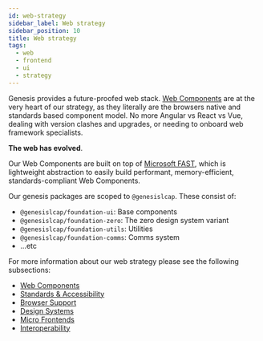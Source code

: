 ```yaml
---
id: web-strategy
sidebar_label: Web strategy
sidebar_position: 10
title: Web strategy
tags:
  - web
  - frontend
  - ui
  - strategy
---
```

  
Genesis provides a future-proofed web stack. [Web Components](https://developer.mozilla.org/en-US/docs/Web/Web_Components)
are at the very heart of our strategy, as they literally are the browsers native and standards based component model.
No more Angular vs React vs Vue, dealing with version clashes and upgrades, or needing to onboard web framework
specialists.

**The web has evolved**.

Our Web Components are built on top of [Microsoft FAST](https://www.fast.design/docs/introduction/), which is
lightweight abstraction to easily build performant, memory-efficient, standards-compliant Web Components.

Our genesis packages are scoped to `@genesislcap`. These consist of:

- `@genesislcap/foundation-ui`: Base components
- `@genesislcap/foundation-zero`: The zero design system variant
- `@genesislcap/foundation-utils`: Utilities
- `@genesislcap/foundation-comms`: Comms system
- ...etc

For more information about our web strategy please see the following subsections:

- [Web Components](web-components/intro.md)
- [Standards & Accessibility](standards-accessibility.md)
- [Browser Support](browser-support.md)
- [Design Systems](/web-ui-reference/design-systems/intro/)
- [Micro Frontends](micro-frontends.md)
- [Interoperability](interoperability.md)
